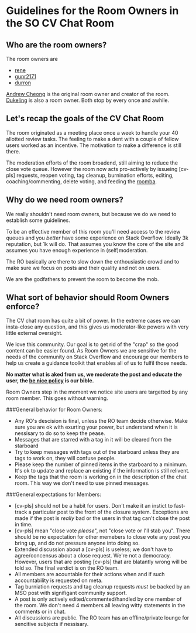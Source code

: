 # Guidelines for the Room Owners in the SO CV Chat Room

## Who are the room owners?
The room owners are

* [rene](http://stackoverflow.com/users/578411/rene)
* [gunr2171](http://stackoverflow.com/users/1043380/gunr2171)
* [durron](http://stackoverflow.com/users/1768232/durron597)

[Andrew Cheong](http://stackoverflow.com/users/925913/andrew-cheong) is the original room owner and creator of the room. [Dukeling](http://stackoverflow.com/users/1711796/dukeling) is also a room owner. Both stop by every once and awhile.

## Let's recap the goals of the CV Chat Room

The room originated as a meeting place once a week to handle your 40 allotted review tasks. The feeling to make a dent with a couple of fellow users worked as an incentive. The motivation to make a difference is still there. 

The moderation efforts of the room broadend, still aiming to reduce the close vote queue. However the room now acts pro-actively by issueing [cv-pls] requests, reopen voting, tag cleanup, burnination efforts, editing, coaching/commenting, delete voting, and feeding the [roomba][1].

## Why do we need room owners?

We really shouldn't need room owners, but because we do we need to establish some guidelines.

To be an effective member of this room you'll need access to the review queues and you _better_ have some experience on Stack Overflow. Ideally 3k reputation, but 1k will do. That assumes you know the core of the site and assumes you have enough experience in (self)moderation.  

The RO basically are there to slow down the enthousiastic crowd and to make sure we focus on posts and their quality and not on users.

We are the godfathers to prevent the room to become the mob.

## What sort of behavior should Room Owners enforce?
The CV chat room has quite a bit of power. In the extreme cases we can insta-close any question, and this gives us moderator-like powers with very little external oversight.

We love this community. Our goal is to get rid of the "crap" so the good content can be easier found. As Room Owners we are sensitive for the needs of the community on Stack Overflow and encourage our members to help us create a guidance toolkit that enables all of us to fulfil those needs.

**No matter what is aked from us, we moderate the post and educate the user, the [be nice policy][2] is our bible.** 

Room Owners step in the moment we notice site users are targetted by any room member. This goes without warning.

###General behavior for Room Owners:
* Any RO's descision is final, unless the RO team decide otherwise. Make sure you are ok with exurting your power, but understand when it is nessisary to do so to keep the pease.
* Messages that are starred with a tag in it will be cleared from the starboard
* Try to keep messages with tags out of the starboard unless they are tags to work on, they will confuse people.
* Please keep the number of pinned items in the starboard to a minimum. It's ok to update and replace an existing if the information is still relivent.
* Keep the tags that the room is working on in the description of the chat room. This way we don't need to use pinned messages.

###General expectations for Members:
* [cv-pls] should not be a habit for users. Don't make it an instict to fast-track a particular post to the front of the closure system. Exceptions are made if the post is _really_ bad or the users in that tag can't close the post in time.
* [cv-pls] mean "close vote _please_", not "close vote or I'll stab you". There should be no expectation for other memebers to close vote any post you bring up, and do not pressure anyone into doing so.
* Extended discussion about a [cv-pls] is useless; we don't have to agree/concensus about a close request. We're not a democracy. However, users that are posting [cv-pls] that are blatantly wrong will be told so. The final verdict is on the RO team.
* All members are acountable for their actions when and if such accountability is requested on meta.
* Tag burniation requests and tag cleanup requests _must_ be backed by an MSO post with signifigant community support.
* A post is only actively edited/commented/handled by one member of the room. We don't need 4 members all leaving witty statements in the comments or in chat.
* All discussions are public. The RO team has an offline/private lounge for sencitive subjects if nessisary.





<!-- -->

 [1]: http://meta.stackexchange.com/questions/173513/turbocharging-the-roomba-solutions-for-premature-deletion 
<!-- this is the best link I could find, feel free to get a better one -->
 [2]: http://stackoverflow.com/help/be-nice
